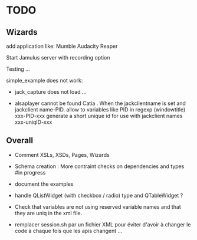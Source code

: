 # TODO

## Wizards

add application like:
  Mumble
  Audacity
  Reaper

Start Jamulus server with recording option

Testing ...

simple_example does not work:

- jack_capture does not load ...

- alsaplayer cannot be found Catia 
.
When the jackclientname is set and jackclient name-PID. allow to variables like PID in regexp (windowtitle) xxx-PID-xxx
generate a short unique id for use with jackclient names xxx-uniqID-xxx

## Overall

- Comment XSLs, XSDs, Pages, Wizards
  
- Schema creation :
  More contraint checks on dependencies and types
  #in progress

- document the examples

- handle QListWidget (with checkbox / radio) type and QTableWidget ?

- Check that variables are not using reserved variable names and that they are uniq in the xml file.

- remplacer session.sh par un fichier XML pour éviter d'avoir à changer le code à chaque fois que les apis changent ...
